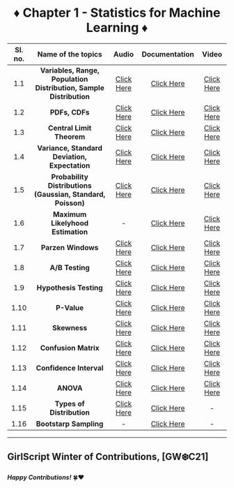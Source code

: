 <div align = 'center'>
<h1>♦️ Chapter 1 - Statistics for Machine Learning ♦️</h1>
   </div>
   
| Sl. no. | Name of the topics | Audio | Documentation | Video |
|:---:|:---:|:---:|:---:|:---:|
| 1.1 | **Variables, Range, Population Distribution, Sample Distribution** | [Click Here](https://github.com/girlscript/winter-of-contributing/blob/Machine_Learning/Machine_Learning/Statistics_for_Machine_Learning/ML_1_1_Variables%2C%20Range%2C%20Population%20Distribution%2C%20Sample%20Distribution_(A).md) |  [Click Here](https://github.com/girlscript/winter-of-contributing/blob/Machine_Learning/Machine_Learning/Statistics_for_Machine_Learning/ML_1_1_Variables%2C%20Range%2CPopulation_Distribution%2CSample_Distribution_(D).ipynb) | [Click Here](https://github.com/girlscript/winter-of-contributing/blob/Machine_Learning/Machine_Learning/Statistics_for_Machine_Learning/ML_1_1_Variables%2C%20Range%2C%20Population%20Distribution%2C%20Sample%20Distribution_(V).md) |
| 1.2 | **PDFs, CDFs** | [Click Here](https://github.com/girlscript/winter-of-contributing/blob/Machine_Learning/Machine_Learning/Statistics_for_Machine_Learning/ML_1_2%20_PDFs%20and%20CDFs_(A).md) | [Click Here](https://github.com/girlscript/winter-of-contributing/blob/Machine_Learning/Machine_Learning/Statistics_for_Machine_Learning/ML_1_2_PDFs_and_CDFs_(D).ipynb) | [Click Here](https://github.com/girlscript/winter-of-contributing/blob/Machine_Learning/Machine_Learning/Statistics_for_Machine_Learning/ML_1_2_PDFs_and_CDFs_(V).md) |
| 1.3 | **Central Limit Theorem** | [Click Here](https://github.com/girlscript/winter-of-contributing/blob/Machine_Learning/Machine_Learning/Statistics_for_Machine_Learning/ML_1_3_Central_Limit_Theorem(A).md) | [Click Here](https://github.com/girlscript/winter-of-contributing/blob/Machine_Learning/Machine_Learning/Statistics_for_Machine_Learning/ML_1_3_Central_Limit_Theorem_(D).ipynb) | [Click Here](https://github.com/girlscript/winter-of-contributing/blob/Machine_Learning/Machine_Learning/Statistics_for_Machine_Learning/ML_1_3_Central_Limit_Theorem_(V).md) | 
| 1.4 | **Variance, Standard Deviation, Expectation** | [Click Here](https://github.com/girlscript/winter-of-contributing/blob/Machine_Learning/Machine_Learning/Statistics_for_Machine_Learning/ML_1_4%20_Variance_Standard_Deviation_Expectation_(A).md) | [Click Here](https://github.com/girlscript/winter-of-contributing/blob/Machine_Learning/Machine_Learning/Statistics_for_Machine_Learning/ML_1_4_Variance%2C_Standard_Deviation%2C_Expectation_(D).md) | [Click Here](https://github.com/girlscript/winter-of-contributing/blob/Machine_Learning/Machine_Learning/Statistics_for_Machine_Learning/ML_1_4_Variance_Standard_Deviation_Expectation_(V).md) |
| 1.5 | **Probability Distributions (Gaussian, Standard, Poisson)** | [Click Here](https://github.com/girlscript/winter-of-contributing/blob/Machine_Learning/Machine_Learning/Statistics_for_Machine_Learning/ML_1_5_Probability%20Distributions(Gaussian%2CStandard%2CPoisson)_(A).md) | [Click Here](https://github.com/girlscript/winter-of-contributing/blob/Machine_Learning/Machine_Learning/Statistics_for_Machine_Learning/ML_1_5_Probability_Distributions_(Gaussian%2C_Standard%2C_Poisson)_(D).ipynb) | [Click Here](https://github.com/girlscript/winter-of-contributing/blob/Machine_Learning/Machine_Learning/Statistics_for_Machine_Learning/ML_1_5_Probability%20Distributions%20(Gaussian%2C%20Standard%2C%20Poisson)_(V).md) |
| 1.6 | **Maximum Likelyhood Estimation** | - | [Click Here](https://github.com/girlscript/winter-of-contributing/blob/Machine_Learning/Machine_Learning/Statistics_for_Machine_Learning/ML_1_6_Maximum_Likelihood_Estimation_(D).md) | [Click Here](https://github.com/girlscript/winter-of-contributing/blob/Machine_Learning/Machine_Learning/Statistics_for_Machine_Learning/ML_1_6_Maximum_Likelihood_Estimation_(V).md) |
| 1.7 | **Parzen Windows** | [Click Here](https://github.com/girlscript/winter-of-contributing/blob/Machine_Learning/Machine_Learning/Statistics_for_Machine_Learning/ML_1_7_Parzen%20Windows%20(A).md) | [Click Here](https://github.com/girlscript/winter-of-contributing/blob/Machine_Learning/Machine_Learning/Statistics_for_Machine_Learning/ML_1_7_Parzen_Windows_(D).md) | [Click Here](https://github.com/girlscript/winter-of-contributing/blob/Machine_Learning/Machine_Learning/Statistics_for_Machine_Learning/ML_1_7_Parzen_Windows_(V).md) |
| 1.8 | **A/B Testing** | [Click Here](https://github.com/girlscript/winter-of-contributing/blob/Machine_Learning/Machine_Learning/Statistics_for_Machine_Learning/ML_1_8_AB%20Testing_(A).md) | [Click Here](https://github.com/girlscript/winter-of-contributing/blob/Machine_Learning/Machine_Learning/Statistics_for_Machine_Learning/ML_1_8_AB%20Testing_(D).ipynb) | [Click Here](https://github.com/girlscript/winter-of-contributing/blob/Machine_Learning/Machine_Learning/Statistics_for_Machine_Learning/ML_1_8_A%5CB%20Testing%20(V).md) |
| 1.9 | **Hypothesis Testing** | [Click Here](https://github.com/girlscript/winter-of-contributing/blob/Machine_Learning/Machine_Learning/Statistics_for_Machine_Learning/ML_1_9_Hypothesis_Testing(A).md) | [Click Here](https://github.com/girlscript/winter-of-contributing/blob/Machine_Learning/Machine_Learning/Statistics_for_Machine_Learning/ML_1_9_Hypothesis_Testing_(D).md) | [Click Here]() |
| 1.10 | **P-Value** | [Click Here](https://github.com/girlscript/winter-of-contributing/blob/Machine_Learning/Machine_Learning/Statistics_for_Machine_Learning/ML_1_10_P-Value_(A).md) | [Click Here](https://github.com/girlscript/winter-of-contributing/blob/Machine_Learning/Machine_Learning/Statistics_for_Machine_Learning/ML_1_10_P_Value_(D).ipynb) | [Click Here](https://github.com/girlscript/winter-of-contributing/blob/Machine_Learning/Machine_Learning/Statistics_for_Machine_Learning/ML_1_10_P-Value_(V).md) |
| 1.11 | **Skewness** | [Click Here](https://github.com/girlscript/winter-of-contributing/blob/Machine_Learning/Machine_Learning/Statistics_for_Machine_Learning/ML_1_11_Skewness_(A).md) | [Click Here](https://github.com/girlscript/winter-of-contributing/blob/Machine_Learning/Machine_Learning/Statistics_for_Machine_Learning/ML_1_11_Skewness_(D).md) | [Click Here](https://github.com/girlscript/winter-of-contributing/blob/Machine_Learning/Machine_Learning/Statistics_for_Machine_Learning/ML_1_11_Skewness_(V).md) |
| 1.12 | **Confusion Matrix** | [Click Here](https://github.com/girlscript/winter-of-contributing/blob/Machine_Learning/Machine_Learning/Statistics_for_Machine_Learning/ML_1_12_Confusion%20Matrix_(A).md) | [Click Here](https://github.com/girlscript/winter-of-contributing/blob/Machine_Learning/Machine_Learning/Statistics_for_Machine_Learning/ML_1_12_Confusion_Matrix_(D).ipynb) | [Click Here](https://github.com/girlscript/winter-of-contributing/blob/Machine_Learning/Machine_Learning/Statistics_for_Machine_Learning/ML_1_12_Confusion%20Matrix_P-Value%20(V).md) |
| 1.13 | **Confidence Interval** | [Click Here](https://github.com/girlscript/winter-of-contributing/blob/Machine_Learning/Machine_Learning/Statistics_for_Machine_Learning/ML_1_13_Confidence_Intervals(A).md) | [Click Here](https://github.com/girlscript/winter-of-contributing/blob/Machine_Learning/Machine_Learning/Statistics_for_Machine_Learning/ML_1_13_Confidence_Intervals(D).ipynb) | [Click Here](https://github.com/girlscript/winter-of-contributing/blob/Machine_Learning/Machine_Learning/Statistics_for_Machine_Learning/ML_1_13_Confidence_Interval_(V).md) |
| 1.14 | **ANOVA** | [Click Here](https://github.com/girlscript/winter-of-contributing/blob/Machine_Learning/Machine_Learning/Statistics_for_Machine_Learning/ML_1_14_ANOVA(A).md) | [Click Here](https://github.com/girlscript/winter-of-contributing/blob/Machine_Learning/Machine_Learning/Statistics_for_Machine_Learning/ML_1_14_ANOVA_(D).md) | [Click Here](https://github.com/girlscript/winter-of-contributing/blob/Machine_Learning/Machine_Learning/Statistics_for_Machine_Learning/ML_1_14_ANOVA(V).md) |
| 1.15 | **Types of Distribution** | [Click Here](https://github.com/girlscript/winter-of-contributing/blob/Machine_Learning/Machine_Learning/Statistics_for_Machine_Learning/ML_1_15_Types%20of%20Distribution_(A).md) | [Click Here](https://github.com/girlscript/winter-of-contributing/blob/Machine_Learning/Machine_Learning/Statistics_for_Machine_Learning/ML_1_15_Types_of_Distribution(D).ipynb) | - |
| 1.16 | **Bootstarp Sampling** | -  | [Click Here](https://github.com/girlscript/winter-of-contributing/blob/Machine_Learning/Machine_Learning/Statistics_for_Machine_Learning/ML_1_16_Bootstrap_Sampling_(D).ipynb) | - |



----------------------------------------------------------------

## GirlScript Winter of Contributions, [GW:snowflake:C21]
**_Happy Contributions!_** 🍀:heart:





